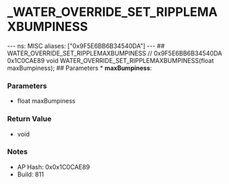 # _WATER_OVERRIDE_SET_RIPPLEMAXBUMPINESS

--- ns: MISC aliases: ["0x9F5E6BB6B34540DA"] --- ## WATER_OVERRIDE_SET_RIPPLEMAXBUMPINESS  // 0x9F5E6BB6B34540DA 0x1C0CAE89 void WATER_OVERRIDE_SET_RIPPLEMAXBUMPINESS(float maxBumpiness);   ## Parameters * **maxBumpiness**:

### Parameters
* float maxBumpiness

### Return Value
* void

### Notes
* AP Hash: 0x0x1C0CAE89
* Build: 811

